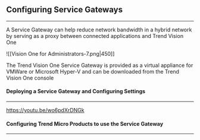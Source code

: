 ## Configuring Service Gateways
---
A Service Gateway can help reduce network bandwidth in a hybrid network by serving as a proxy between connected applications and Trend Vision One


![[Vision One for Administrators-7.png|450]]

The Trend Vision One Service Gateway is provided as a virtual appliance for VMWare or Microsoft Hyper-V and can be downloaded from the Trend Vision One console
#### Deploying a Service Gateway and Configuring Settings
---
https://youtu.be/wo6pdXrDNGk

#### Configuring Trend Micro Products to use the Service Gateway
---